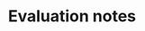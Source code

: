 ---
title: 'Evaluation notes'
field: 'is.evaluation.notes'
slug: 'impact-evaluation-notes'
description: 'Notes from a study, not elsewhere covered'
required: False
module: 'Impact'
cluster: 'Impact'
policy: 'Free value. Repeat values.'
---